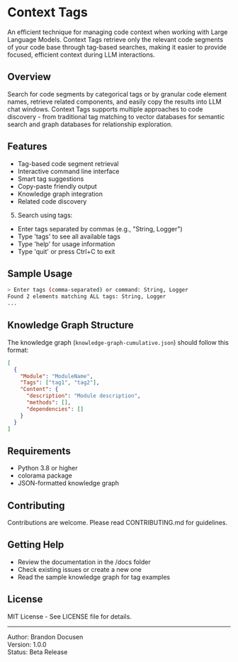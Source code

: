 # Context Tags

An efficient technique for managing code context when working with Large Language Models. Context Tags retrieve only the relevant code segments of your code base through tag-based searches, making it easier to provide focused, efficient context during LLM interactions.

## Overview

Search for code segments by categorical tags or by granular code element names, retrieve related components, and easily copy the results into LLM chat windows. Context Tags supports multiple approaches to code discovery - from traditional tag matching to vector databases for semantic search and graph databases for relationship exploration.

## Features

- Tag-based code segment retrieval
- Interactive command line interface
- Smart tag suggestions
- Copy-paste friendly output
- Knowledge graph integration
- Related code discovery

5. Search using tags:
- Enter tags separated by commas (e.g., "String, Logger")
- Type 'tags' to see all available tags
- Type 'help' for usage information
- Type 'quit' or press Ctrl+C to exit

## Sample Usage

```bash
> Enter tags (comma-separated) or command: String, Logger
Found 2 elements matching ALL tags: String, Logger
...
```

## Knowledge Graph Structure

The knowledge graph (`knowledge-graph-cumulative.json`) should follow this format:
```json
[
  {
    "Module": "ModuleName",
    "Tags": ["tag1", "tag2"],
    "Content": {
      "description": "Module description",
      "methods": [],
      "dependencies": []
    }
  }
]
```

## Requirements

- Python 3.8 or higher
- colorama package
- JSON-formatted knowledge graph

## Contributing

Contributions are welcome. Please read CONTRIBUTING.md for guidelines.

## Getting Help

- Review the documentation in the /docs folder
- Check existing issues or create a new one
- Read the sample knowledge graph for tag examples

## License

MIT License - See LICENSE file for details.

---
Author: Brandon Docusen  
Version: 1.0.0  
Status: Beta Release
